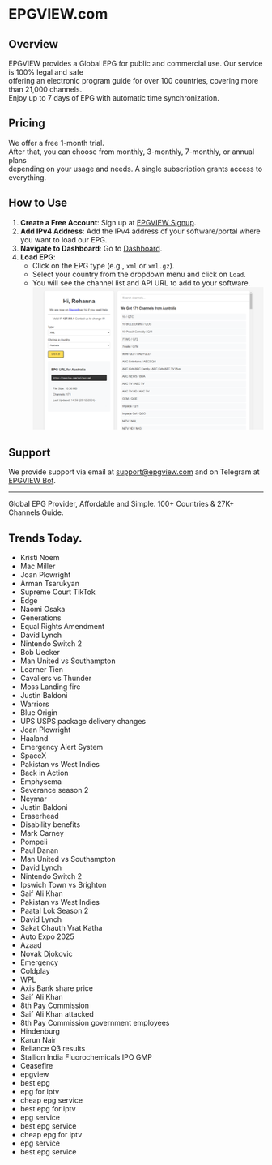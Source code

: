 # EPGVIEW.com



## Overview
EPGVIEW provides a Global EPG for public and commercial use. Our service is 100% legal and safe\
offering an electronic program guide for over 100 countries, covering more than 21,000 channels.\
Enjoy up to 7 days of EPG with automatic time synchronization.

## Pricing
We offer a free 1-month trial. \
After that, you can choose from monthly, 3-monthly, 7-monthly, or annual plans \
depending on your usage and needs. A single subscription grants access to everything.

## How to Use
1. **Create a Free Account**: Sign up at [EPGVIEW Signup](https://epgview.com/signup.php).
2. **Add IPv4 Address**: Add the IPv4 address of your software/portal where you want to load our EPG.
3. **Navigate to Dashboard**: Go to [Dashboard](https://epgview.com/dashboard.php).
4. **Load EPG**:
   - Click on the EPG type (e.g., `xml` or `xml.gz`).
   - Select your country from the dropdown menu and click on `Load`.
   - You will see the channel list and API URL to add to your software.
![EPGVIEW](img/dashboard.png)
## Support
We provide support via email at [support@epgview.com](mailto:support@epgview.com) and on Telegram at [EPGVIEW Bot](https://t.me/epgview_bot).

---

Global EPG Provider, Affordable and Simple. 100+ Countries & 27K+ Channels Guide.

## Trends Today.

- Kristi Noem
- Mac Miller
- Joan Plowright
- Arman Tsarukyan
- Supreme Court TikTok
- Edge
- Naomi Osaka
- Generations
- Equal Rights Amendment
- David Lynch
- Nintendo Switch 2
- Bob Uecker
- Man United vs Southampton
- Learner Tien
- Cavaliers vs Thunder
- Moss Landing fire
- Justin Baldoni
- Warriors
- Blue Origin
- UPS USPS package delivery changes
- Joan Plowright
- Haaland
- Emergency Alert System
- SpaceX
- Pakistan vs West Indies
- Back in Action
- Emphysema
- Severance season 2
- Neymar
- Justin Baldoni
- Eraserhead
- Disability benefits
- Mark Carney
- Pompeii
- Paul Danan
- Man United vs Southampton
- David Lynch
- Nintendo Switch 2
- Ipswich Town vs Brighton
- Saif Ali Khan
- Pakistan vs West Indies
- Paatal Lok Season 2
- David Lynch
- Sakat Chauth Vrat Katha
- Auto Expo 2025
- Azaad
- Novak Djokovic
- Emergency
- Coldplay
- WPL
- Axis Bank share price
- Saif Ali Khan
- 8th Pay Commission
- Saif Ali Khan attacked
- 8th Pay Commission government employees
- Hindenburg
- Karun Nair
- Reliance Q3 results
- Stallion India Fluorochemicals IPO GMP
- Ceasefire
- epgview
- best epg
- epg for iptv
- cheap epg service
- best epg for iptv
- epg service
- best epg service
- cheap epg for iptv
- epg service
- best epg service
